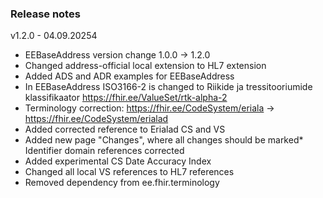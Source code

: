 ### Release notes

v1.2.0 - 04.09.20254

* EEBaseAddress version change 1.0.0 -> 1.2.0
* Changed address-official local extension to HL7 extension
* Added ADS and ADR examples for EEBaseAddress
* In EEBaseAddress ISO3166-2 is changed to Riikide ja tressitooriumide klassifikaator https://fhir.ee/ValueSet/rtk-alpha-2 
* Terminology correction: https://fhir.ee/CodeSystem/eriala -> https://fhir.ee/CodeSystem/erialad
* Added corrected reference to Erialad CS and VS 
* Added new page "Changes", where all changes should be marked* Identifier domain references corrected
* Added experimental CS Date Accuracy Index
* Changed all local VS references to HL7 references
* Removed dependency from ee.fhir.terminology

